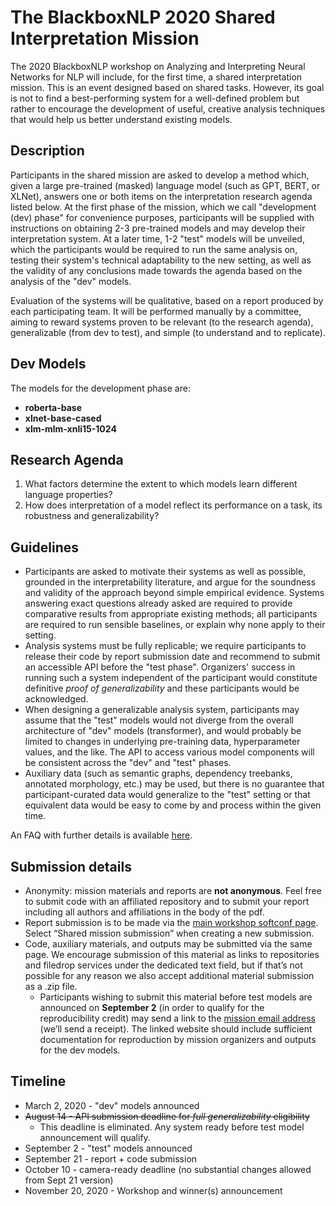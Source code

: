 # The BlackboxNLP 2020 Shared Interpretation Mission

The 2020 BlackboxNLP workshop on Analyzing and Interpreting Neural Networks for NLP will include, for the first time, a shared interpretation mission. This is an event designed based on shared tasks. However, its goal is not to find a best-performing system for a well-defined problem but rather to encourage the development of useful, creative analysis techniques that would help us better understand existing models.

## Description

Participants in the shared mission are asked to develop a method which, given a large pre-trained (masked) language model (such as GPT, BERT, or XLNet), answers one or both items on the interpretation research agenda listed below. At the first phase of the mission, which we call "development (dev) phase" for convenience purposes, participants will be supplied with instructions on obtaining 2-3 pre-trained models and may develop their interpretation system.
At a later time, 1-2 "test" models will be unveiled, which the participants would be required to run the same analysis on, testing their system's technical adaptability to the new setting, as well as the validity of any conclusions made towards the agenda based on the analysis of the "dev" models.

Evaluation of the systems will be qualitative, based on a report produced by each participating team. It will be performed manually by a committee, aiming to reward systems proven to be relevant (to the research agenda), generalizable (from dev to test), and simple (to understand and to replicate).

## Dev Models

The models for the development phase are:

* **roberta-base**
* **xlnet-base-cased**
* **xlm-mlm-xnli15-1024**

## Research Agenda

1. What factors determine the extent to which models learn different language properties?
1. How does interpretation of a model reflect its performance on a task, its robustness and generalizability?

## Guidelines

* Participants are asked to motivate their systems as well as possible, grounded in the interpretability literature, and argue for the soundness and validity of the approach beyond simple empirical evidence. Systems answering exact questions already asked are required to provide comparative results from appropriate existing methods; all participants are required to run sensible baselines, or explain why none apply to their setting.
* Analysis systems must be fully replicable; we require participants to release their code by report submission date and recommend to submit an accessible API before the "test phase". Organizers' success in running such a system independent of the participant would constitute definitive *proof of generalizability* and these participants would be acknowledged.
* When designing a generalizable analysis system, participants may assume that the "test" models would not diverge from the overall architecture of "dev" models (transformer), and would probably be limited to changes in underlying pre-training data, hyperparameter values, and the like. The API to access various model components will be consistent across the "dev" and "test" phases. 
* Auxiliary data (such as semantic graphs, dependency treebanks, annotated morphology, etc.) may be used, but there is no guarantee that participant-curated data would generalize to the "test" setting or that equivalent data would be easy to come by and process within the given time.

An FAQ with further details is available [here](https://blackboxnlp.github.io/faq).

## Submission details

* Anonymity: mission materials and reports are **not anonymous**. Feel free to submit code with an affiliated repository and to submit your report including all authors and affiliations in the body of the pdf.
* Report submission is to be made via the [main workshop softconf page](https://www.softconf.com/emnlp2020/blackboxnlp2020/). Select “Shared mission submission” when creating a new submission.
* Code, auxiliary materials, and outputs may be submitted via the same page. We encourage submission of this material as links to repositories and filedrop services under the dedicated text field, but if that’s not possible for any reason we also accept additional material submission as a .zip file.
  * Participants wishing to submit this material before test models are announced on **September 2** (in order to qualify for the reproducibility credit) may send a link to the [mission email address](mailto:blackboxnlp+shared@googlegroups.com) (we’ll send a receipt). The linked website should include sufficient documentation for reproduction by mission organizers and outputs for the dev models.

## Timeline

* March 2, 2020 - "dev" models announced
* ~~August 14 - API submission deadline for *full generalizability* eligibility~~
  * This deadline is eliminated. Any system ready before test model announcement will qualify.
* September 2 - "test" models announced
* September 21 - report + code submission
* October 10 - camera-ready deadline (no substantial changes allowed from Sept 21 version)
* November 20, 2020 - Workshop and winner(s) announcement
